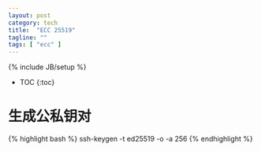 ```yaml
---
layout: post
category: tech
title:  "ECC 25519"
tagline: ""
tags: [ "ecc" ] 
---
```

{% include JB/setup %}

* TOC
{:toc}

# 生成公私钥对

{% highlight bash %}
ssh-keygen -t ed25519 -o -a 256
{% endhighlight %}
